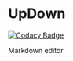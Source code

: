 # UpDown

[![Codacy Badge](https://api.codacy.com/project/badge/Grade/779ff8b74f3d4fd1ab528186981d6340)](https://www.codacy.com/app/Micathon3/UpDown?utm_source=github.com&utm_medium=referral&utm_content=StellarDoor5319/UpDown&utm_campaign=badger)

Markdown editor
